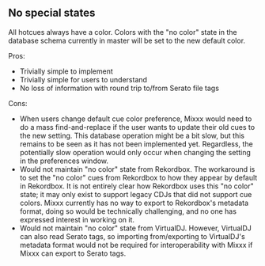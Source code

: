 ## No special states

All hotcues always have a color. Colors with the "no color" state in the
database schema currently in master will be set to the new default
color.

Pros:

  - Trivially simple to implement
  - Trivially simple for users to understand
  - No loss of information with round trip to/from Serato file tags

Cons:

  - When users change default cue color preference, Mixxx would need to
    do a mass find-and-replace if the user wants to update their old
    cues to the new setting. This database operation might be a bit
    slow, but this remains to be seen as it has not been implemented
    yet. Regardless, the potentially slow operation would only occur
    when changing the setting in the preferences window.
  - Would not maintain "no color" state from Rekordbox. The workaround
    is to set the "no color" cues from Rekordbox to how they appear by
    default in Rekordbox. It is not entirely clear how Rekordbox uses
    this "no color" state; it may only exist to support legacy CDJs that
    did not support cue colors. Mixxx currently has no way to export to
    Rekordbox's metadata format, doing so would be technically
    challenging, and no one has expressed interest in working on it.
  - Would not maintain "no color" state from VirtualDJ. However,
    VirtualDJ can also read Serato tags, so importing from/exporting to
    VirtualDJ's metadata format would not be required for
    interoperability with Mixxx if Mixxx can export to Serato tags.
